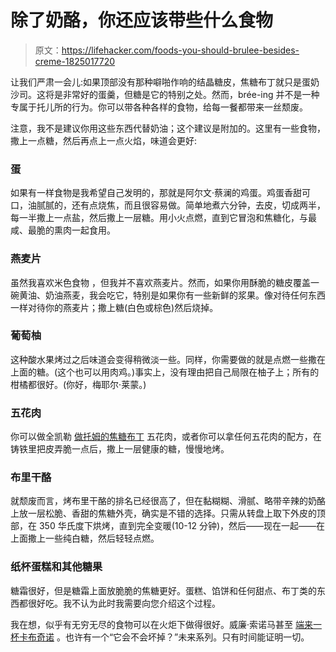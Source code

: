 # 除了奶酪，你还应该带些什么食物

> 原文：<https://lifehacker.com/foods-you-should-brulee-besides-creme-1825017720>

让我们严肃一会儿:如果顶部没有那种噼啪作响的结晶糖皮，焦糖布丁就只是蛋奶沙司。这将是非常好的蛋羹，但糖是它的特别之处。然而，brée-ing 并不是一种专属于托儿所的行为。你可以带各种各样的食物，给每一餐都带来一丝颓废。



注意，我不是建议你用这些东西代替奶油；这个建议是附加的。这里有一些食物，撒上一点糖，然后再点上一点火焰，味道会更好:

### 蛋

如果有一样食物是我希望自己发明的，那就是阿尔文·蔡澜的鸡蛋。鸡蛋香甜可口，油腻腻的，还有点烧焦，而且很容易做。简单地煮六分钟，去皮，切成两半，每一半撒上一点盐，然后撒上一层糖。用小火点燃，直到它冒泡和焦糖化，与最咸、最脆的熏肉一起食用。

### 燕麦片

虽然我喜欢米色食物 ，但我并不喜欢燕麦片。然而，如果你用酥脆的糖皮覆盖一碗黄油、奶油燕麦，我会吃它，特别是如果你有一些新鲜的浆果。像对待任何东西一样对待你的燕麦片；撒上糖(白色或棕色)然后烧掉。

### 葡萄柚

这种酸水果烤过之后味道会变得稍微淡一些。同样，你需要做的就是点燃一些撒在上面的糖。(这个也可以用肉鸡。)事实上，没有理由把自己局限在柚子上；所有的柑橘都很好。(你好，梅耶尔·莱蒙。)

### 五花肉

你可以做全凯勒 [做托姆的焦糖布丁](https://food52.com/recipes/22618-creme-brulee-pork-belly-confit) 五花肉，或者你可以拿任何五花肉的配方，在铸铁里把皮弄脆一点后，撒上一层健康的糖，慢慢地烤。

### 布里干酪

就颓废而言，烤布里干酪的排名已经很高了，但在黏糊糊、滑腻、略带辛辣的奶酪上放一层松脆、香甜的焦糖外壳，确实是不错的选择。只需从转盘上取下外皮的顶部，在 350 华氏度下烘烤，直到完全变暖(10-12 分钟)，然后——现在一起——在上面撒上一些纯白糖，然后轻轻点燃。

### 纸杯蛋糕和其他糖果

糖霜很好，但是糖霜上面放脆脆的焦糖更好。蛋糕、馅饼和任何甜点、布丁类的东西都很好吃。我不认为此时我需要向您介绍这个过程。

我在想，似乎有无穷无尽的食物可以在火炬下做得很好。威廉·索诺马甚至 [端来一杯卡布奇诺](https://www.williams-sonoma.com/recipe/bruleed-cappuccino.html) 。也许有一个“它会不会坏掉？”未来系列。只有时间能证明一切。